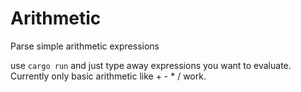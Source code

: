 # Arithmetic
Parse simple arithmetic expressions

use `cargo run` and just type away expressions you want to evaluate. Currently only basic arithmetic like + - * / work.
